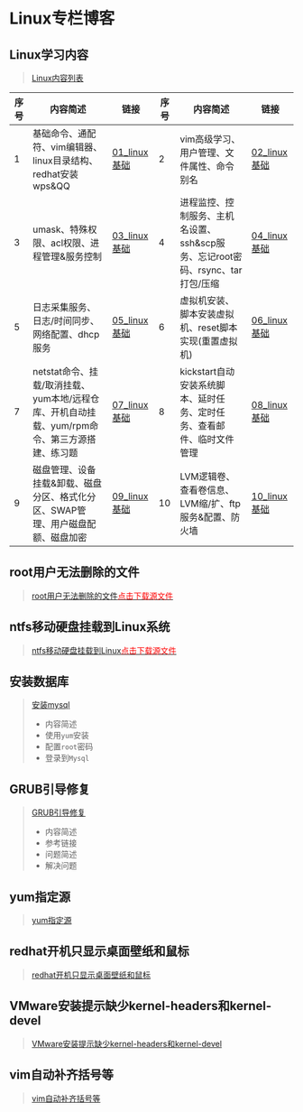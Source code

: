 # Linux专栏博客

## Linux学习内容

> [Linux内容列表](Linux内容列表.md)

| 序号 | 内容简述                                                     | 链接                             | 序号 | 内容简述                                                     | 链接                             |
| ---- | ------------------------------------------------------------ | -------------------------------- | ---- | ------------------------------------------------------------ | -------------------------------- |
| 1    | 基础命令、通配符、vim编辑器、linux目录结构、redhat安装wps&QQ | [01_linux基础](./01linux基础.md) | 2    | vim高级学习、用户管理、文件属性、命令别名                    | [02_linux基础](./02linux基础.md) |
| 3    | umask、特殊权限、acl权限、进程管理&服务控制                  | [03_linux基础](./03linux基础.md) | 4    | 进程监控、控制服务、主机名设置、ssh&scp服务、忘记root密码、rsync、tar打包/压缩 | [04_linux基础](./04linux基础.md) |
| 5    | 日志采集服务、日志/时间同步、网络配置、dhcp服务              | [05_linux基础](./05linux基础.md) | 6    | 虚拟机安装、脚本安装虚拟机、reset脚本实现(重置虚拟机)        | [06_linux基础](./06linux基础.md) |
| 7    | netstat命令、挂载/取消挂载、yum本地/远程仓库、开机自动挂载、yum/rpm命令、第三方源搭建、练习题 | [07_linux基础](./07linux基础.md) | 8    | kickstart自动安装系统脚本、延时任务、定时任务、查看邮件、临时文件管理 | [08_linux基础](./08linux基础.md) |
| 9    | 磁盘管理、设备挂载&卸载、磁盘分区、格式化分区、SWAP管理、用户磁盘配额、磁盘加密 | [09_linux基础](./09linux基础.md) | 10   | LVM逻辑卷、查看卷信息、LVM缩/扩、ftp服务&配置、防火墙        | [10_linux基础](./10linux基础.md) |

## root用户无法删除的文件
> [root用户无法删除的文件](./root用户无法删除的文件.md)<a href="./Download/root用户无法删除的文件.md.tar.gz"><font color="red">点击下载源文件</font></a>

## ntfs移动硬盘挂载到Linux系统
> [ntfs移动硬盘挂载到Linux](./ntfs.md)<a href="./Download/ntfs.md.tar.gz"><font color="red">点击下载源文件</font></a>

## 安装数据库
> [安装mysql](./安装mysql.md)
> 
>* 内容简述
>  * 使用`yum`安装
>  * 配置`root`密码
>  * 登录到`Mysql`

## GRUB引导修复
> [GRUB引导修复](./GRUB引导.md)
> 
>* 内容简述
>  * 参考链接
>  * 问题简述
>  * 解决问题

## yum指定源
> [yum指定源](./yum指定源.md)

## redhat开机只显示桌面壁纸和鼠标
> [redhat开机只显示桌面壁纸和鼠标](./redhat开机只显示桌面壁纸和鼠标.md)

## VMware安装提示缺少kernel-headers和kernel-devel
> [VMware安装提示缺少kernel-headers和kernel-devel](./VMware安装提示缺少kernel-headers和kernel-devel.md)

## vim自动补齐括号等
> [vim自动补齐括号等](./vim自动补齐括号等.md)